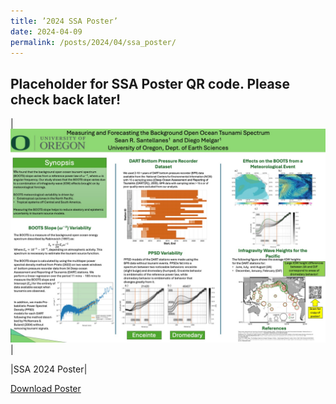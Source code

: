 ```yaml
---
title: ’2024 SSA Poster’
date: 2024-04-09
permalink: /posts/2024/04/ssa_poster/
---
```


## Placeholder for SSA Poster QR code. Please check back later!
|<img src="/images/2024_ssa_poster.jpg" >|

|SSA 2024 Poster|

[Download Poster](https://github.com/ssantellanes/ssantellanes.github.io/blob/master/images/2024_ssa_poster.pdf "download")
